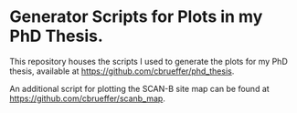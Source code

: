 # Generator Scripts for Plots in my PhD Thesis.

This repository houses the scripts I used to generate the plots for my PhD thesis, available at https://github.com/cbrueffer/phd_thesis.

An additional script for plotting the SCAN-B site map can be found at https://github.com/cbrueffer/scanb_map.
